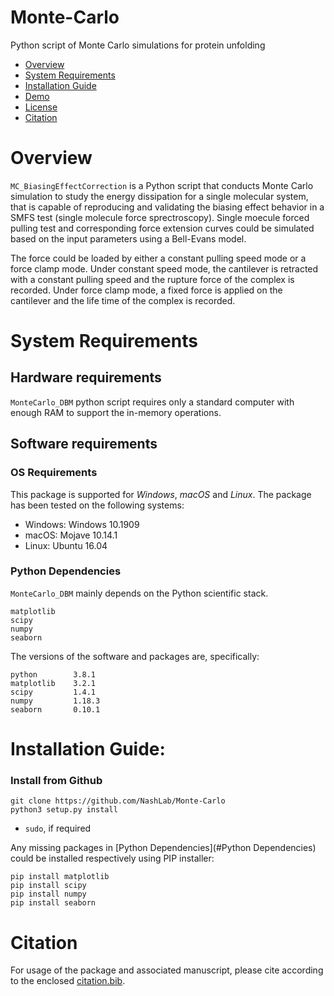 # Monte-Carlo
Python script of Monte Carlo simulations for protein unfolding


- [Overview](#overview)
- [System Requirements](#system-requirements)
- [Installation Guide](#installation-guide)
- [Demo](#demo)
- [License](./LICENSE)
- [Citation](#citation)

# Overview
`MC_BiasingEffectCorrection` is a Python script that conducts Monte Carlo simulation to study the energy dissipation for a single molecular system, that is capable of reproducing and validating the biasing effect behavior in a SMFS test (single molecule force sprectroscopy). Single moecule forced pulling test and corresponding force extension curves could be simulated based on the input parameters using a Bell-Evans model. 

The force could be loaded by either a constant pulling speed mode or a force clamp mode. Under constant speed mode, the cantilever is retracted with a constant pulling speed and the rupture force of the complex is recorded. Under force clamp mode, a fixed force is applied on the cantilever and the life time of the complex is recorded.


# System Requirements
## Hardware requirements
`MonteCarlo_DBM` python script requires only a standard computer with enough RAM to support the in-memory operations.

## Software requirements
### OS Requirements
This package is supported for *Windows*, *macOS* and *Linux*. The package has been tested on the following systems:
+ Windows:  Windows 10.1909
+ macOS:    Mojave  10.14.1
+ Linux:    Ubuntu  16.04

### Python Dependencies
`MonteCarlo_DBM` mainly depends on the Python scientific stack.
```
matplotlib
scipy
numpy
seaborn
```

The versions of the software and packages are, specifically:
```
python        3.8.1
matplotlib    3.2.1
scipy         1.4.1
numpy         1.18.3
seaborn       0.10.1
```

# Installation Guide:

### Install from Github
```
git clone https://github.com/NashLab/Monte-Carlo
python3 setup.py install
```
- `sudo`, if required

Any missing packages in [Python Dependencies](#Python Dependencies) could be installed respectively using PIP installer:
```
pip install matplotlib
pip install scipy
pip install numpy
pip install seaborn
```


# Citation
For usage of the package and associated manuscript, please cite according to the enclosed [citation.bib](./Demo/citation.bib).


